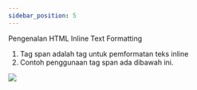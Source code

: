 ```yaml
---
sidebar_position: 5
---
```



Pengenalan HTML Inline Text Formatting

1. Tag span adalah tag untuk pemformatan teks inline
2. Contoh penggunaan tag span ada dibawah ini.

**![](https://lh7-us.googleusercontent.com/docsz/AD_4nXcN6smOjhN_SmAXP5ETHvMpmnZemRnkFtp2AzR-suuxxg51i9U64DbkkdufHOq0rrDkfc5DW9b-ELsYpdza-LPwieBhTcsraDs6T6h6U0zT1R3OaqL3UPVCvaXaJUMyPSZT19zgCsirnB07Juy_zKXOzrViiKBSn5dCebGNNItNP-gH-ZpMhIU?key=ESYW2iUyREQEYzkaKMR1vg)**

